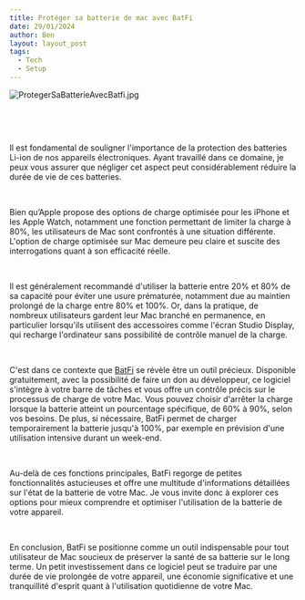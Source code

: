 ```yaml
---
title: Protéger sa batterie de mac avec BatFi
date: 29/01/2024
author: Ben
layout: layout_post
tags:
  - Tech
  - Setup
---
```


<p class="p3"><img src="{{ "assets/img/ProtegerSaBatterieAvecBatfi.jpg" | relative_url }}" alt="ProtegerSaBatterieAvecBatfi.jpg"></p>
<p class="p4"><br></p>
<p class="p4"><br></p>
<p class="p2">Il est fondamental de souligner l'importance de la protection des batteries Li-ion de nos appareils électroniques. Ayant travaillé dans ce domaine, je peux vous assurer que négliger cet aspect peut considérablement réduire la durée de vie de ces batteries.</p>
<p class="p4"><br></p>
<p class="p2">Bien qu’Apple propose des options de charge optimisée pour les iPhone et les Apple Watch, notamment une fonction permettant de limiter la charge à 80%, les utilisateurs de Mac sont confrontés à une situation différente. L'option de charge optimisée sur Mac demeure peu claire et suscite des interrogations quant à son efficacité réelle.</p>
<p class="p4"><br></p>
<p class="p2">Il est généralement recommandé d'utiliser la batterie entre 20% et 80% de sa capacité pour éviter une usure prématurée, notamment due au maintien prolongé de la charge entre 80% et 100%. Or, dans la pratique, de nombreux utilisateurs gardent leur Mac branché en permanence, en particulier lorsqu'ils utilisent des accessoires comme l'écran Studio Display, qui recharge l'ordinateur sans possibilité de contrôle manuel de la charge.</p>
<p class="p4"><br></p>
<p class="p2">C'est dans ce contexte que <a href="https://micropixels.gumroad.com/l/batfi">BatFi</a> se révèle être un outil précieux. Disponible gratuitement, avec la possibilité de faire un don au développeur, ce logiciel s'intègre à votre barre de tâches et vous offre un contrôle précis sur le processus de charge de votre Mac. Vous pouvez choisir d'arrêter la charge lorsque la batterie atteint un pourcentage spécifique, de 60% à 90%, selon vos besoins. De plus, si nécessaire, BatFi permet de charger temporairement la batterie jusqu'à 100%, par exemple en prévision d'une utilisation intensive durant un week-end.</p>
<p class="p4"><br></p>
<p class="p2">Au-delà de ces fonctions principales, BatFi regorge de petites fonctionnalités astucieuses et offre une multitude d'informations détaillées sur l'état de la batterie de votre Mac. Je vous invite donc à explorer ces options pour mieux comprendre et optimiser l'utilisation de la batterie de votre appareil.</p>
<p class="p4"><br></p>
<p class="p2">En conclusion, BatFi se positionne comme un outil indispensable pour tout utilisateur de Mac soucieux de préserver la santé de sa batterie sur le long terme. Un petit investissement dans ce logiciel peut se traduire par une durée de vie prolongée de votre appareil, une économie significative et une tranquillité d'esprit quant à l'utilisation quotidienne de votre Mac.</p>


